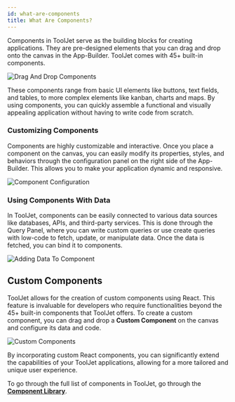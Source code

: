```yaml
---
id: what-are-components
title: What Are Components?
---
```


<div style={{marginLeft:"10%", marginRight:"10%"}}>

Components in ToolJet serve as the building blocks for creating applications. They are pre-designed elements that you can drag and drop onto the canvas in the App-Builder. ToolJet comes with 45+ built-in components. 

<div style={{textAlign: 'center'}}>
    <img style={{padding: '10px', marginBottom:'15px'}} className="screenshot-full" src="/img/tooljet-concepts/what-are-components/drag-drop-components.gif" alt="Drag And Drop Components" />
</div>

These components range from basic UI elements like buttons, text fields, and tables, to more complex elements like kanban, charts and maps. By using components, you can quickly assemble a functional and visually appealing application without having to write code from scratch.

### Customizing Components

Components are highly customizable and interactive. Once you place a component on the canvas, you can easily modify its properties, styles, and behaviors through the configuration panel on the right side of the App-Builder. This allows you to make your application dynamic and responsive. 

<div style={{textAlign: 'center'}}>
    <img style={{padding: '10px'}} className="screenshot-full" src="/img/tooljet-concepts/what-are-components/component-config.gif" alt="Component Configuration" />
</div>

### Using Components With Data

In ToolJet, components can be easily connected to various data sources like databases, APIs, and third-party services. This is done through the Query Panel, where you can write custom queries or use create queries with low-code to fetch, update, or manipulate data. Once the data is fetched, you can bind it to components. 

<div style={{textAlign: 'center'}}>
    <img style={{padding: '10px'}} className="screenshot-full" src="/img/tooljet-concepts/what-are-components/adding-data-to-component.png" alt="Adding Data To Component" />
</div>

## Custom Components

ToolJet allows for the creation of custom components using React. This feature is invaluable for developers who require functionalities beyond the 45+ built-in components that ToolJet offers. To create a custom component, you can drag and drop a **Custom Component** on the canvas and configure its data and code. 

<div style={{textAlign: 'center'}}>
    <img style={{padding: '10px', marginBottom:'15px'}} className="screenshot-full" src="/img/tooljet-concepts/what-are-components/custom-components.png" alt="Custom Components" />
</div>

By incorporating custom React components, you can significantly extend the capabilities of your ToolJet applications, allowing for a more tailored and unique user experience. 

To go through the full list of components in ToolJet, go through the **[Component Library](/docs/widgets/bounded-box)**.

</div>

